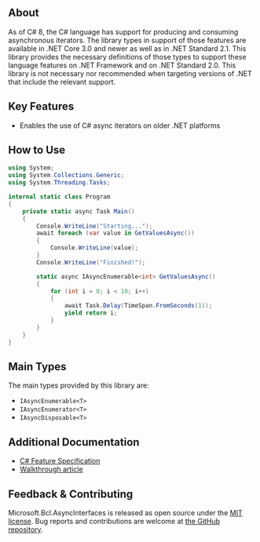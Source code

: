 ## About

As of C# 8, the C# language has support for producing and consuming asynchronous iterators. The library types in support of those features are available in .NET Core 3.0 and newer as well as in .NET Standard 2.1. This library provides the necessary definitions of those types to support these language features on .NET Framework and on .NET Standard 2.0. This library is not necessary nor recommended when targeting versions of .NET that include the relevant support.

## Key Features

<!-- The key features of this package -->

* Enables the use of C# async iterators on older .NET platforms

## How to Use

<!-- A compelling example on how to use this package with code, as well as any specific guidelines for when to use the package -->

```C#
using System;
using System.Collections.Generic;
using System.Threading.Tasks;

internal static class Program
{
    private static async Task Main()
    {
        Console.WriteLine("Starting...");
        await foreach (var value in GetValuesAsync())
        {
            Console.WriteLine(value);
        }
        Console.WriteLine("Finished!");

        static async IAsyncEnumerable<int> GetValuesAsync()
        {
            for (int i = 0; i < 10; i++)
            {
                await Task.Delay(TimeSpan.FromSeconds(1));
                yield return i;
            }
        }
    }
}
```

## Main Types

<!-- The main types provided in this library -->

The main types provided by this library are:

* `IAsyncEnumerable<T>`
* `IAsyncEnumerator<T>`
* `IAsyncDisposable<T>`

## Additional Documentation

<!-- Links to further documentation. Remove conceptual documentation if not available for the library. -->

* [C# Feature Specification](https://learn.microsoft.com/en-us/dotnet/csharp/language-reference/proposals/csharp-8.0/async-streams)
* [Walkthrough article](https://learn.microsoft.com/archive/msdn-magazine/2019/november/csharp-iterating-with-async-enumerables-in-csharp-8)

## Feedback & Contributing

<!-- How to provide feedback on this package and contribute to it -->

Microsoft.Bcl.AsyncInterfaces is released as open source under the [MIT license](https://licenses.nuget.org/MIT). Bug reports and contributions are welcome at [the GitHub repository](https://github.com/dotnet/runtime).